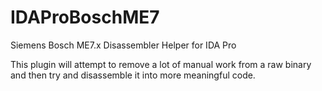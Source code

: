 # IDAProBoschME7
Siemens Bosch ME7.x Disassembler Helper for IDA Pro

This plugin will attempt to remove a lot of manual work from a raw binary and then try and disassemble it into more meaningful code.
